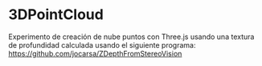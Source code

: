 # 3DPointCloud
Experimento de creación de nube puntos con Three.js usando una textura de profundidad calculada usando el siguiente programa:
	https://github.com/jocarsa/ZDepthFromStereoVision